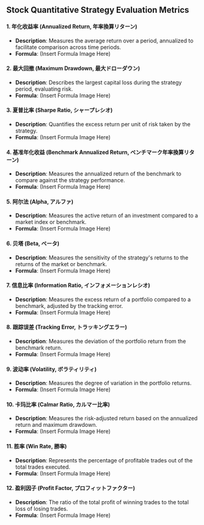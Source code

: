 ## Stock Quantitative Strategy Evaluation Metrics

#### 1. **年化收益率 (Annualized Return, 年率換算リターン)**
- **Description**: Measures the average return over a period, annualized to facilitate comparison across time periods.
- **Formula**: (Insert Formula Image Here)

#### 2. **最大回撤 (Maximum Drawdown, 最大ドローダウン)**
- **Description**: Describes the largest capital loss during the strategy period, evaluating risk.
- **Formula**: (Insert Formula Image Here)

#### 3. **夏普比率 (Sharpe Ratio, シャープレシオ)**
- **Description**: Quantifies the excess return per unit of risk taken by the strategy.
- **Formula**: (Insert Formula Image Here)

#### 4. **基准年化收益 (Benchmark Annualized Return, ベンチマーク年率換算リターン)**
- **Description**: Measures the annualized return of the benchmark to compare against the strategy performance.
- **Formula**: (Insert Formula Image Here)

#### 5. **阿尔法 (Alpha, アルファ)**
- **Description**: Measures the active return of an investment compared to a market index or benchmark.
- **Formula**: (Insert Formula Image Here)

#### 6. **贝塔 (Beta, ベータ)**
- **Description**: Measures the sensitivity of the strategy's returns to the returns of the market or benchmark.
- **Formula**: (Insert Formula Image Here)

#### 7. **信息比率 (Information Ratio, インフォメーションレシオ)**
- **Description**: Measures the excess return of a portfolio compared to a benchmark, adjusted by the tracking error.
- **Formula**: (Insert Formula Image Here)

#### 8. **跟踪误差 (Tracking Error, トラッキングエラー)**
- **Description**: Measures the deviation of the portfolio return from the benchmark return.
- **Formula**: (Insert Formula Image Here)

#### 9. **波动率 (Volatility, ボラティリティ)**
- **Description**: Measures the degree of variation in the portfolio returns.
- **Formula**: (Insert Formula Image Here)

#### 10. **卡玛比率 (Calmar Ratio, カルマー比率)**
- **Description**: Measures the risk-adjusted return based on the annualized return and maximum drawdown.
- **Formula**: (Insert Formula Image Here)

#### 11. **胜率 (Win Rate, 勝率)**
- **Description**: Represents the percentage of profitable trades out of the total trades executed.
- **Formula**: (Insert Formula Image Here)

#### 12. **盈利因子 (Profit Factor, プロフィットファクター)**
- **Description**: The ratio of the total profit of winning trades to the total loss of losing trades.
- **Formula**: (Insert Formula Image Here)
